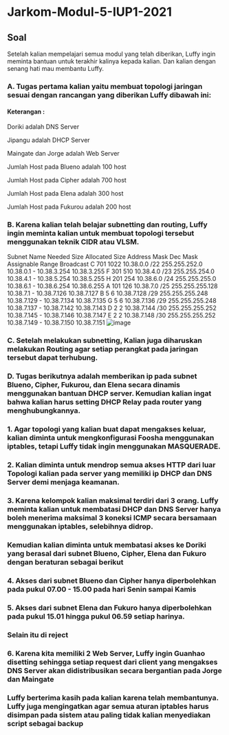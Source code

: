 # Jarkom-Modul-5-IUP1-2021

## Soal

Setelah kalian mempelajari semua modul yang telah diberikan, Luffy ingin meminta bantuan untuk terakhir kalinya kepada kalian. Dan kalian dengan senang hati mau membantu Luffy.

### A. Tugas pertama kalian yaitu membuat topologi jaringan sesuai dengan rancangan yang diberikan Luffy dibawah ini:

#### Keterangan : 

Doriki adalah DNS Server

Jipangu adalah DHCP Server

Maingate dan Jorge adalah Web Server

Jumlah Host pada Blueno adalah 100 host

Jumlah Host pada Cipher adalah 700 host

Jumlah Host pada Elena adalah 300 host

Jumlah Host pada Fukurou adalah 200 host

### B. Karena kalian telah belajar subnetting dan routing, Luffy ingin meminta kalian untuk membuat topologi tersebut menggunakan teknik CIDR atau VLSM.

Subnet Name	Needed Size	Allocated Size	Address	Mask	Dec Mask	Assignable Range	Broadcast
C	701	1022	10.38.0.0	/22	255.255.252.0	10.38.0.1 - 10.38.3.254	10.38.3.255
F	301	510	10.38.4.0	/23	255.255.254.0	10.38.4.1 - 10.38.5.254	10.38.5.255
H	201	254	10.38.6.0	/24	255.255.255.0	10.38.6.1 - 10.38.6.254	10.38.6.255
A	101	126	10.38.7.0	/25	255.255.255.128	10.38.7.1 - 10.38.7.126	10.38.7.127
B	5	6	10.38.7.128	/29	255.255.255.248	10.38.7.129 - 10.38.7.134	10.38.7.135
G	5	6	10.38.7.136	/29	255.255.255.248	10.38.7.137 - 10.38.7.142	10.38.7.143
D	2	2	10.38.7.144	/30	255.255.255.252	10.38.7.145 - 10.38.7.146	10.38.7.147
E	2	2	10.38.7.148	/30	255.255.255.252	10.38.7.149 - 10.38.7.150	10.38.7.151
![image](https://user-images.githubusercontent.com/61174498/144734460-2d9fc209-72f1-4d81-9f09-de7ad18db8f8.png)


### C. Setelah melakukan subnetting, Kalian juga diharuskan melakukan Routing agar setiap perangkat pada jaringan tersebut dapat terhubung.

### D. Tugas berikutnya adalah memberikan ip pada subnet Blueno, Cipher, Fukurou, dan Elena secara dinamis menggunakan bantuan DHCP server. Kemudian kalian ingat bahwa kalian harus setting DHCP Relay pada router yang menghubungkannya.

### 1. Agar topologi yang kalian buat dapat mengakses keluar, kalian diminta untuk mengkonfigurasi Foosha menggunakan iptables, tetapi Luffy tidak ingin menggunakan MASQUERADE.

### 2. Kalian diminta untuk mendrop semua akses HTTP dari luar Topologi kalian pada server yang memiliki ip DHCP dan DNS Server demi menjaga keamanan.

### 3. Karena kelompok kalian maksimal terdiri dari 3 orang. Luffy meminta kalian untuk membatasi DHCP dan DNS Server hanya boleh menerima maksimal 3 koneksi ICMP secara bersamaan menggunakan iptables, selebihnya didrop.

### Kemudian kalian diminta untuk membatasi akses ke Doriki yang berasal dari subnet Blueno, Cipher, Elena dan Fukuro dengan beraturan sebagai berikut

### 4. Akses dari subnet Blueno dan Cipher hanya diperbolehkan pada pukul 07.00 - 15.00 pada hari Senin sampai Kamis

### 5. Akses dari subnet Elena dan Fukuro hanya diperbolehkan pada pukul 15.01 hingga pukul 06.59 setiap harinya.

### Selain itu di reject

### 6. Karena kita memiliki 2 Web Server, Luffy ingin Guanhao disetting sehingga setiap request dari client yang mengakses DNS Server akan didistribusikan secara bergantian pada Jorge dan Maingate

### Luffy berterima kasih pada kalian karena telah membantunya. Luffy juga mengingatkan agar semua aturan iptables harus disimpan pada sistem atau paling tidak kalian menyediakan script sebagai backup








